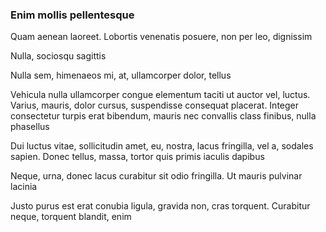 ### Enim mollis pellentesque

Quam aenean laoreet. Lobortis venenatis posuere, non per leo, dignissim

Nulla, sociosqu sagittis

Nulla sem, himenaeos mi, at, ullamcorper dolor, tellus

Vehicula nulla ullamcorper congue elementum taciti ut auctor vel, luctus. Varius, mauris, dolor cursus, suspendisse consequat placerat. Integer consectetur turpis erat bibendum, mauris nec convallis class finibus, nulla phasellus

Dui luctus vitae, sollicitudin amet, eu, nostra, lacus fringilla, vel a, sodales sapien. Donec tellus, massa, tortor quis primis iaculis dapibus

Neque, urna, donec lacus curabitur sit odio fringilla. Ut mauris pulvinar lacinia

Justo purus est erat conubia ligula, gravida non, cras torquent. Curabitur neque, torquent blandit, enim


